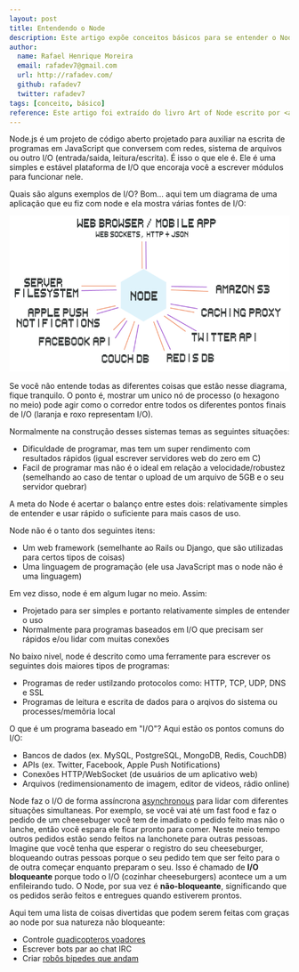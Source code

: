 ```yaml
---
layout: post
title: Entendendo o Node
description: Este artigo expõe conceitos básicos para se entender o Node do livro A arte do Node.
author:
  name: Rafael Henrique Moreira
  email: rafadev7@gmail.com
  url: http://rafadev.com/
  github: rafadev7
  twitter: rafadev7
tags: [conceito, básico]
reference: Este artigo foi extraído do livro Art of Node escrito por <a href="http://maxogden.com/">Max Ogden</a>, traduzido por <a href="http://kaiquewdev.nodester.com/">Kaique Silva</a> e revisada por <a href="http://rafadev.com/">mim</a>. Ele está disponível no <a href="https://github.com/fth-ship/art-of-node">repositório do github</a> sobre a licença <a href="http://creativecommons.org/licenses/by/2.0/">Creative Commons Attribution</a>.
---
```

Node.js é um projeto de código aberto projetado para auxiliar na escrita de programas em JavaScript que conversem com redes, sistema de arquivos ou outro I/O (entrada/saida, leitura/escrita).
É isso o que ele é. Ele é uma simples e estável plataforma de I/O que encoraja você a escrever módulos para funcionar nele.

Quais são alguns exemplos de I/O? Bom... aqui tem um diagrama de uma aplicação que eu fiz com node e ela mostra várias fontes de I/O:

![diagrama do servidor](img/posts/diagrama-servidor.png)

Se você não entende todas as diferentes coisas que estão nesse diagrama, fique tranquilo. O ponto é, mostrar um unico nó de processo (o hexagono no meio) pode agir como o corredor entre todos os diferentes pontos finais de I/O (laranja e roxo representam I/O).

Normalmente na construção desses sistemas temas as seguintes situações:

- Dificuldade de programar, mas tem um super rendimento com resultados rápidos (igual escrever servidores web do zero em C)
- Facil de programar mas não é o ideal em relação a velocidade/robustez (semelhando ao caso de tentar o upload de um arquivo de 5GB e o seu servidor quebrar)

A meta do Node é acertar o balanço entre estes dois: relativamente simples de entender e usar rápido o suficiente para mais casos de uso.

Node não é o tanto dos seguintes itens:

- Um web framework (semelhante ao Rails ou Django, que são utilizadas para certos tipos de coisas)
- Uma linguagem de programação (ele usa JavaScript mas o node não é uma linguagem)
  
Em vez disso, node é em algum lugar no meio. Assim:

- Projetado para ser simples e portanto relativamente simples de entender o uso
- Normalmente para programas baseados em I/O que precisam ser rápidos e/ou lidar com muitas conexões
  
No baixo nivel, node é descrito como uma ferramente para escrever os seguintes dois maiores tipos de programas:

- Programas de reder ustilzando protocolos como: HTTP, TCP, UDP, DNS e SSL
- Programas de leitura e escrita de dados para o arqivos do sistema ou processes/memôria local

O que é um programa baseado em "I/O"? Aqui estão os pontos comuns do I/O:

- Bancos de dados (ex. MySQL, PostgreSQL, MongoDB, Redis, CouchDB)
- APIs (ex. Twitter, Facebook, Apple Push Notifications)
- Conexões HTTP/WebSocket (de usuários de um aplicativo web)
- Arquivos (redimensionamento de imagem, editor de videos, rádio online)

Node faz o I/O de forma assíncrona [asynchronous](http://en.wikipedia.org/wiki/Asynchronous_I/O) para lidar com diferentes situações simultaneas. Por exemplo, se você vai até um fast food e faz o pedido de um cheesebuger você tem de imadiato o pedido feito mas não o lanche, então você espara ele ficar pronto para comer. Neste meio tempo outros pedidos estão sendo feitos na lanchonete para outras pessoas. Imagine que você tenha que esperar o registro do seu cheeseburger, bloqueando outras pessoas porque o seu pedido tem que ser feito para o de outra começar enquanto preparam o seu. Isso é chamado de **I/O bloqueante** porque todo o I/O (cozinhar cheeseburgers) acontece um a um enfileirando tudo. O Node, por sua vez é **não-bloqueante**, significando que os pedidos serão feitos e entregues quando estiverem prontos.  

Aqui tem uma lista de coisas divertidas que podem serem feitas com graças ao node por sua natureza não bloqueante:
  
- Controle [quadicopteros voadores](http://nodecopter.com)
- Escrever bots par ao chat IRC
- Criar [robôs bipedes que andam](http://www.youtube.com/watch?v=jf-cEB3U2UQ)